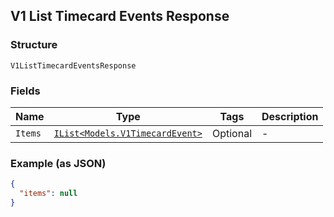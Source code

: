 ## V1 List Timecard Events Response

### Structure

`V1ListTimecardEventsResponse`

### Fields

| Name | Type | Tags | Description |
|  --- | --- | --- | --- |
| `Items` | [`IList<Models.V1TimecardEvent>`](/doc/models/v1-timecard-event.md) | Optional | - |

### Example (as JSON)

```json
{
  "items": null
}
```

